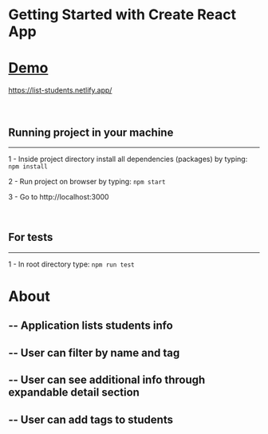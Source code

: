 # Getting Started with Create React App

# [Demo](https://list-students.netlify.app/)

https://list-students.netlify.app/
<br/><br/><br/>

## Running project in your machine

---

1 - Inside project directory install all dependencies (packages) by typing:
`npm install `

2 - Run project on browser by typing:
`npm start `

3 - Go to http://localhost:3000

   <br/>

## For tests

---

1 - In root directory type:
`npm run test `
<br/>

# About

## -- Application lists students info

## -- User can filter by name and tag

## -- User can see additional info through expandable detail section

## -- User can add tags to students
